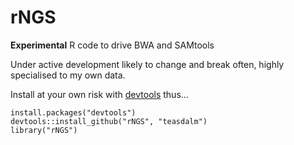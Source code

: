 rNGS
====

**Experimental** R code to drive BWA and SAMtools

Under active development likely to change and break often, highly specialised to my own data.

Install at your own risk with [devtools](https://github.com/hadley/devtools) thus...

```{R}
install.packages("devtools")
devtools::install_github("rNGS", "teasdalm")
library("rNGS")
```
